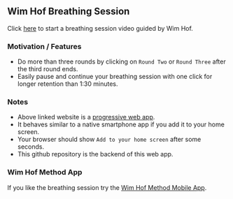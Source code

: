 ## Wim Hof Breathing Session

Click [here](https://danieldreke.github.io/wim-hof-breathing-session/) to start a breathing session video guided by Wim Hof.

### Motivation / Features

- Do more than three rounds by clicking on `Round Two` or `Round Three` after the third round ends.
- Easily pause and continue your breathing session with one click for longer retention than 1:30 minutes.

### Notes

- Above linked website is a [progressive web app](https://en.wikipedia.org/wiki/Progressive_web_application).
- It behaves similar to a native smartphone app if you add it to your home screen.
- Your browser should show `Add to your home screen` after some seconds.
- This github repository is the backend of this web app.

### Wim Hof Method App

If you like the breathing session try the [Wim Hof Method Mobile App](https://www.wimhofmethod.com/wim-hof-method-mobile-app).
